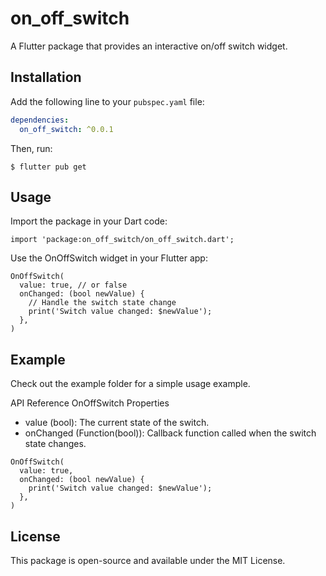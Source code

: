 # on_off_switch

A Flutter package that provides an interactive on/off switch widget.

## Installation

Add the following line to your `pubspec.yaml` file:

```yaml
dependencies:
  on_off_switch: ^0.0.1
```

Then, run:

`$ flutter pub get
`

## **Usage**

Import the package in your Dart code:

`import 'package:on_off_switch/on_off_switch.dart';
`

Use the OnOffSwitch widget in your Flutter app:

```
OnOffSwitch(
  value: true, // or false
  onChanged: (bool newValue) {
    // Handle the switch state change
    print('Switch value changed: $newValue');
  },
)
```

## Example

Check out the example folder for a simple usage example.

API Reference
OnOffSwitch
Properties
- value (bool): The current state of the switch.
- onChanged (Function(bool)): Callback function called when the switch state changes.

```agsl
OnOffSwitch(
  value: true,
  onChanged: (bool newValue) {
    print('Switch value changed: $newValue');
  },
)

```

## License

This package is open-source and available under the MIT License.